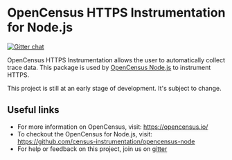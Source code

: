 # OpenCensus HTTPS Instrumentation for Node.js
[![Gitter chat][gitter-image]][gitter-url]

OpenCensus HTTPS Instrumentation allows the user to automatically collect trace data. This package is used by [OpenCensus Node.js](https://github.com/census-instrumentation/opencensus-node/tree/master/packages/opencensus-nodejs) to instrument HTTPS.

This project is still at an early stage of development. It's subject to change.

## Useful links
- For more information on OpenCensus, visit: <https://opencensus.io/>
- To checkout the OpenCensus for Node.js, visit: <https://github.com/census-instrumentation/opencensus-node>
- For help or feedback on this project, join us on [gitter](https://gitter.im/census-instrumentation/Lobby)

[gitter-image]: https://badges.gitter.im/census-instrumentation/lobby.svg
[gitter-url]: https://gitter.im/census-instrumentation/lobby?utm_source=badge&utm_medium=badge&utm_campaign=pr-badge&utm_content=badge
